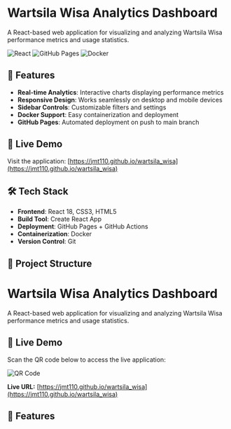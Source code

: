 # Wartsila Wisa Analytics Dashboard

A React-based web application for visualizing and analyzing Wartsila Wisa performance metrics and usage statistics.

![React](https://img.shields.io/badge/React-18.2.0-blue)
![GitHub Pages](https://img.shields.io/badge/GitHub-Pages-brightgreen)
![Docker](https://img.shields.io/badge/Docker-Ready-blue)

## 🌟 Features

- **Real-time Analytics**: Interactive charts displaying performance metrics
- **Responsive Design**: Works seamlessly on desktop and mobile devices
- **Sidebar Controls**: Customizable filters and settings
- **Docker Support**: Easy containerization and deployment
- **GitHub Pages**: Automated deployment on push to main branch

## 🚀 Live Demo

Visit the application: [https://jmt110.github.io/wartsila_wisa](https://jmt110.github.io/wartsila_wisa)

## 🛠️ Tech Stack

- **Frontend**: React 18, CSS3, HTML5
- **Build Tool**: Create React App
- **Deployment**: GitHub Pages + GitHub Actions
- **Containerization**: Docker
- **Version Control**: Git

## 📁 Project Structure

# Wartsila Wisa Analytics Dashboard

A React-based web application for visualizing and analyzing Wartsila Wisa performance metrics and usage statistics.

## 🌟 Live Demo

Scan the QR code below to access the live application:

![QR Code](https://api.qrserver.com/v1/create-qr-code/?size=200x200&data=https://jmt110.github.io/wartsila_wisa)

**Live URL:** [https://jmt110.github.io/wartsila_wisa](https://jmt110.github.io/wartsila_wisa)

## 🚀 Features
<!-- rest of your existing content -->
